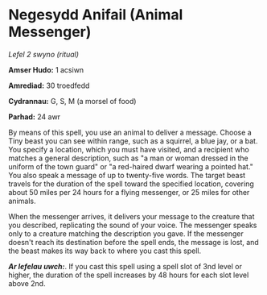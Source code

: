 # Negesydd Anifail (Animal Messenger)

*Lefel 2 swyno (ritual)*

**Amser Hudo:** 1 acsiwn

**Amrediad:** 30 troedfedd

**Cydrannau:** G, S, M (a morsel of food)

**Parhad:** 24 awr

By means of this spell, you use an animal to deliver a message. Choose a Tiny beast you can see within range, such as a squirrel, a blue jay, or a bat. You specify a location, which you must have visited, and a recipient who matches a general description, such as "a man or woman dressed in the uniform of the town guard" or "a red-haired dwarf wearing a pointed hat." You also speak a message of up to twenty-five words. The target beast travels for the duration of the spell toward the specified location, covering about 50 miles per 24 hours for a flying messenger, or 25 miles for other animals.

When the messenger arrives, it delivers your message to the creature that you described, replicating the sound of your voice. The messenger speaks only to a creature matching the description you gave. If the messenger doesn't reach its destination before the spell ends, the message is lost, and the beast makes its way back to where you cast this spell.

***Ar lefelau uwch:***. If you cast this spell using a spell slot of 3nd level or higher, the duration of the spell increases by 48 hours for each slot level above 2nd.